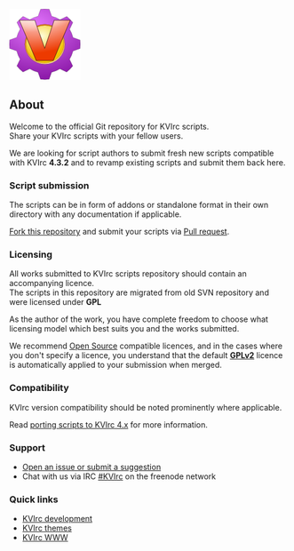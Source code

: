![KVIrc logo](https://raw.githubusercontent.com/kvirc/KVIrc/master/data/icons/128x128/kvirc.png "KVIrc - The visual IRC client for the masses!")

## About
Welcome to the official Git repository for KVIrc scripts.  
Share your KVIrc scripts with your fellow users.

We are looking for script authors to submit fresh new scripts compatible with KVIrc **4.3.2** and to revamp existing scripts and submit them back here.

### Script submission

The scripts can be in form of addons or standalone format in their own directory with any documentation if applicable.

[Fork this repository](https://github.com/kvirc/kvirc-scripts/fork/) and submit your scripts via [Pull request](https://help.github.com/articles/using-pull-requests/).

### Licensing

All works submitted to KVIrc scripts repository should contain an accompanying licence.  
The scripts in this repository are migrated from old SVN repository and were licensed under **GPL**

As the author of the work, you have complete freedom to choose what licensing model which
best suits you and the works submitted.

We recommend [Open Source](http://opensource.org/licenses/category) compatible licences, and in the cases where you don't specify a licence,
you understand that the default **[GPLv2](http://opensource.org/licenses/GPL-2.0)** licence is automatically applied to your submission when merged.

### Compatibility

KVIrc version compatibility should be noted prominently where applicable.

Read [porting scripts to KVIrc 4.x](https://github.com/kvirc/KVIrc/wiki/Porting-scripts-to-Kvirc4) for more information.

### Support

* [Open an issue or submit a suggestion](https://github.com/kvirc/kvirc-scripts/issues/new)
* Chat with us via IRC [#KVIrc](https://webchat.freenode.net/?nick=kvirc-user&channels=%23kvirc&prompt=1&uio=OT10cnVlde) on the freenode network

### Quick links

* [KVIrc development](https://github.com/kvirc/KVIrc)
* [KVIrc themes](https://github.com/kvirc/kvirc-themes)
* [KVIrc WWW](https://github.com/kvirc/kvirc-www)
